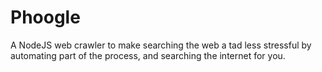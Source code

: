 # Phoogle
A NodeJS web crawler to make searching the web a tad less stressful by automating part of the process, and searching the internet for you.
